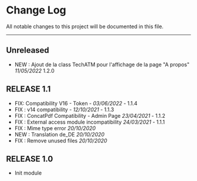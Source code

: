 # Change Log
All notable changes to this project will be documented in this file.
___

## Unreleased
- NEW : Ajout de la class TechATM pour l'affichage de la page "A propos" *11/05/2022* 1.2.0

## RELEASE 1.1
- FIX: Compatibility V16 - Token - *03/06/2022* - 1.1.4
- FIX : v14 compatibility - *12/10/2021* - 1.1.3
- FIX : ConcatPdf Compatibility - Admin Page *23/04/2021* - 1.1.2
- FIX : External access module incompatibility *24/03/2021* - 1.1.1
- FIX : Mime type error *20/10/2020*
- NEW : Translation de_DE *20/10/2020*
- FIX : Remove unused files *20/10/2020*

## RELEASE 1.0

- Init module
